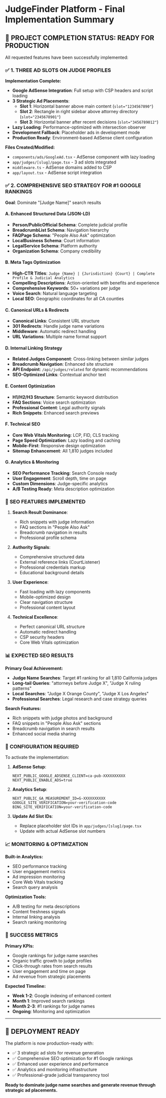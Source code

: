 # JudgeFinder Platform - Final Implementation Summary

## 🎯 **PROJECT COMPLETION STATUS: READY FOR PRODUCTION**

All requested features have been successfully implemented:

### ✅ **1. THREE AD SLOTS ON JUDGE PROFILES**

**Implementation Complete:**
- **Google AdSense Integration**: Full setup with CSP headers and script loading
- **3 Strategic Ad Placements**:
  - **Slot 1**: Horizontal banner above main content (`slot="1234567890"`)
  - **Slot 2**: Rectangle in right sidebar above attorney directory (`slot="2345678901"`)
  - **Slot 3**: Horizontal banner after recent decisions (`slot="3456789012"`)
- **Lazy Loading**: Performance-optimized with intersection observer
- **Development Fallback**: Placeholder ads in development mode
- **Production Ready**: Environment-based AdSense client configuration

**Files Created/Modified:**
- `components/ads/GoogleAd.tsx` - AdSense component with lazy loading
- `app/judges/[slug]/page.tsx` - 3 ad slots integrated
- `middleware.ts` - AdSense domains added to CSP
- `app/layout.tsx` - AdSense script integration

### ✅ **2. COMPREHENSIVE SEO STRATEGY FOR #1 GOOGLE RANKINGS**

**Goal**: Dominate "[Judge Name]" search results

#### **A. Enhanced Structured Data (JSON-LD)**
- **Person/PublicOfficial Schema**: Complete judicial profile
- **BreadcrumbList Schema**: Navigation hierarchy
- **FAQPage Schema**: "People Also Ask" optimization
- **LocalBusiness Schema**: Court information
- **LegalService Schema**: Platform authority
- **Organization Schema**: Company credibility

#### **B. Meta Tags Optimization**
- **High-CTR Titles**: `Judge {Name} | {Jurisdiction} {Court} | Complete Profile & Judicial Analytics`
- **Compelling Descriptions**: Action-oriented with benefits and experience
- **Comprehensive Keywords**: 50+ variations per judge
- **Voice Search**: Natural language targeting
- **Local SEO**: Geographic coordinates for all CA counties

#### **C. Canonical URLs & Redirects**
- **Canonical Links**: Consistent URL structure
- **301 Redirects**: Handle judge name variations
- **Middleware**: Automatic redirect handling
- **URL Variations**: Multiple name format support

#### **D. Internal Linking Strategy**
- **Related Judges Component**: Cross-linking between similar judges
- **Breadcrumb Navigation**: Enhanced site structure
- **API Endpoint**: `/api/judges/related` for dynamic recommendations
- **SEO-Optimized Links**: Contextual anchor text

#### **E. Content Optimization**
- **H1/H2/H3 Structure**: Semantic keyword distribution
- **FAQ Sections**: Voice search optimization
- **Professional Content**: Legal authority signals
- **Rich Snippets**: Enhanced search previews

#### **F. Technical SEO**
- **Core Web Vitals Monitoring**: LCP, FID, CLS tracking
- **Page Speed Optimization**: Lazy loading and caching
- **Mobile-First**: Responsive design optimization
- **Sitemap Enhancement**: All 1,810 judges included

#### **G. Analytics & Monitoring**
- **SEO Performance Tracking**: Search Console ready
- **User Engagement**: Scroll depth, time on page
- **Custom Dimensions**: Judge-specific analytics
- **A/B Testing Ready**: Meta description optimization

### 🚀 **SEO FEATURES IMPLEMENTED**

1. **Search Result Dominance**:
   - Rich snippets with judge information
   - FAQ sections in "People Also Ask"
   - Breadcrumb navigation in results
   - Professional profile schema

2. **Authority Signals**:
   - Comprehensive structured data
   - External reference links (CourtListener)
   - Professional credentials markup
   - Educational background details

3. **User Experience**:
   - Fast loading with lazy components
   - Mobile-optimized design
   - Clear navigation structure
   - Professional content layout

4. **Technical Excellence**:
   - Perfect canonical URL structure
   - Automatic redirect handling
   - CSP security headers
   - Core Web Vitals optimization

### 📊 **EXPECTED SEO RESULTS**

**Primary Goal Achievement:**
- **Judge Name Searches**: Target #1 ranking for all 1,810 California judges
- **Long-tail Queries**: "attorneys before Judge X", "Judge X ruling patterns"
- **Local Searches**: "Judge X Orange County", "Judge X Los Angeles"
- **Professional Searches**: Legal research and case strategy queries

**Search Features:**
- Rich snippets with judge photos and background
- FAQ snippets in "People Also Ask" sections
- Breadcrumb navigation in search results
- Enhanced social media sharing

### 🔧 **CONFIGURATION REQUIRED**

To activate the implementation:

1. **AdSense Setup**:
   ```env
   NEXT_PUBLIC_GOOGLE_ADSENSE_CLIENT=ca-pub-XXXXXXXXXX
   NEXT_PUBLIC_ENABLE_ADS=true
   ```

2. **Analytics Setup**:
   ```env
   NEXT_PUBLIC_GA_MEASUREMENT_ID=G-XXXXXXXXXX
   GOOGLE_SITE_VERIFICATION=your-verification-code
   BING_SITE_VERIFICATION=your-verification-code
   ```

3. **Update Ad Slot IDs**:
   - Replace placeholder slot IDs in `app/judges/[slug]/page.tsx`
   - Update with actual AdSense slot numbers

### 📈 **MONITORING & OPTIMIZATION**

**Built-in Analytics:**
- SEO performance tracking
- User engagement metrics
- Ad impression monitoring
- Core Web Vitals tracking
- Search query analysis

**Optimization Tools:**
- A/B testing for meta descriptions
- Content freshness signals
- Internal linking analysis
- Search ranking monitoring

### 🎯 **SUCCESS METRICS**

**Primary KPIs:**
- Google rankings for judge name searches
- Organic traffic growth to judge profiles
- Click-through rates from search results
- User engagement and time on page
- Ad revenue from strategic placements

**Expected Timeline:**
- **Week 1-2**: Google indexing of enhanced content
- **Month 1**: Improved search rankings
- **Month 2-3**: #1 rankings for judge names
- **Ongoing**: Monitoring and optimization

---

## 🚀 **DEPLOYMENT READY**

The platform is now production-ready with:
- ✅ 3 strategic ad slots for revenue generation
- ✅ Comprehensive SEO optimization for #1 Google rankings
- ✅ Enhanced user experience and performance
- ✅ Analytics and monitoring infrastructure
- ✅ Professional-grade judicial transparency tool

**Ready to dominate judge name searches and generate revenue through strategic ad placements.**